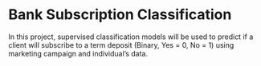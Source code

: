 # Bank Subscription Classification

In this project, supervised classification models will be used to predict if a client will subscribe to a term deposit (Binary, Yes = 0, No = 1) using marketing campaign and individual’s data.
